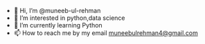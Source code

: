 - 👋 Hi, I’m @muneeb-ul-rehman
- 👀 I’m interested in python,data science
- 🌱 I’m currently learning Python
- 📫 How to reach me by my email muneebulrehman4@gmail.com

<!---
muneeb-ai/muneeb-ai is a ✨ special ✨ repository because its `README.md` (this file) appears on your GitHub profile.
You can click the Preview link to take a look at your changes.
--->
